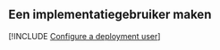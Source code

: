 ## <a name="create-a-deployment-user"></a>Een implementatiegebruiker maken  

[!INCLUDE [Configure a deployment user](configure-deployment-user-no-h.md)]